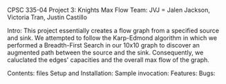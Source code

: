 CPSC 335-04
Project 3: Knights Max Flow
Team: JVJ = Jalen Jackson, Victoria Tran, Justin Castillo

Intro:  This project essentially creates a flow graph from a specified source and sink. We attempted to follow the Karp-Edmond algorithm in which we performed a Breadth-First Search in our 10x10 graph to discover an augmented path between the source and the sink. Consequently, we caluclated the edges' capacities and the overall max flow of the graph.

Contents: files 
Setup and Installation:
Sample invocation:
Features:
Bugs:
